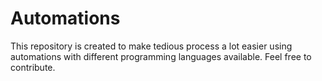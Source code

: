 # Automations
   This repository is created to make tedious process a lot easier using automations with different programming languages available. Feel free to contribute.

